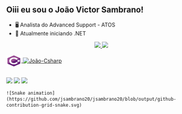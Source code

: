 ## Oiii eu sou o João Victor Sambrano!
  - 🖥️ Analista do Advanced Support - ATOS
  - 🎒 Atualmente iniciando .NET 
  
  
  
<div align="center">
  <a href="https://github.com/jsambrano20">
  <img height="180em" src="https://github-readme-stats.vercel.app/api?username=jsambrano20&show_icons=true&theme=merko&include_all_commits=true&count_private=true"/>
  <img height="180em" src="https://github-readme-stats.vercel.app/api/top-langs/?username=jsambrano20&layout=compact&langs_count=7&theme=merko"/>
</div>
<div style="display: inline_block"><br>
  <img align="center" alt="João-Csharp" height="30" width="40" src="https://raw.githubusercontent.com/devicons/devicon/master/icons/csharp/csharp-original.svg">
  <img align="center" alt="João-Csharp" height="30" width="40" src="https://cdn.jsdelivr.net/gh/devicons/devicon/icons/dotnetcore/dotnetcore-original.svg" />

  ##
 
<div> 
  <a href="https://www.instagram.com/jsambrano1/" target="_blank"><img src="https://img.shields.io/badge/-Instagram-%23E4405F?style=for-the-badge&logo=instagram&logoColor=white" target="_blank"></a>
  <a href = "mailto:joao.sambrano@outlook.com"><img src="https://img.shields.io/badge/Microsoft_Outlook-0078D4?style=for-the-badge&logo=microsoft-outlook&logoColor=white target="_blank"></a>
  <a href="https://www.linkedin.com/in/joao-sambrano/" target="_blank"><img src="https://img.shields.io/badge/-LinkedIn-%230077B5?style=for-the-badge&logo=linkedin&logoColor=white" target="_blank"></a> 
 
    ![Snake animation](https://github.com/jsambrano20/jsambrano20/blob/output/github-contribution-grid-snake.svg)
 
</div>

